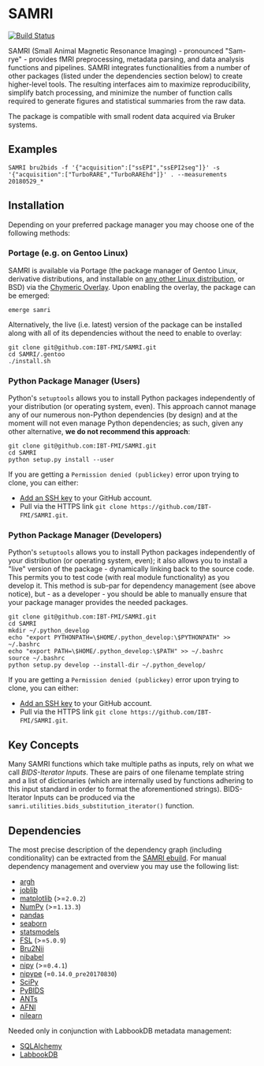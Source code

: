 # SAMRI
[![Build Status](https://travis-ci.org/IBT-FMI/SAMRI.svg?branch=master)](https://travis-ci.org/IBT-FMI/SAMRI)

SAMRI (Small Animal Magnetic Resonance Imaging) - pronounced "Sam-rye" - provides fMRI preprocessing, metadata parsing, and data analysis functions and pipelines.
SAMRI integrates functionalities from a number of other packages (listed under the dependencies section below) to create higher-level tools.
The resulting interfaces aim to maximize reproducibility, simplify batch processing, and minimize the number of function calls required to generate figures and statistical summaries from the raw data.

The package is compatible with small rodent data acquired via Bruker systems.

## Examples

```
SAMRI bru2bids -f '{"acquisition":["ssEPI","ssEPI2seg"]}' -s '{"acquisition":["TurboRARE","TurboRAREhd"]}' . --measurements 20180529_*
```

## Installation

Depending on your preferred package manager you may choose one of the following methods:

### Portage (e.g. on Gentoo Linux)
SAMRI is available via Portage (the package manager of Gentoo Linux, derivative distributions, and installable on [any other Linux distribution](https://wiki.gentoo.org/wiki/Project:Prefix), or BSD) via the [Chymeric Overlay](https://github.com/TheChymera/overlay).
Upon enabling the overlay, the package can be emerged:

````
emerge samri
````

Alternatively, the live (i.e. latest) version of the package can be installed along with all of its dependencies without the need to enable to overlay:

```
git clone git@github.com:IBT-FMI/SAMRI.git
cd SAMRI/.gentoo
./install.sh
```

### Python Package Manager (Users)
Python's `setuptools` allows you to install Python packages independently of your distribution (or operating system, even).
This approach cannot manage any of our numerous non-Python dependencies (by design) and at the moment will not even manage Python dependencies;
as such, given any other alternative, **we do not recommend this approach**:

````
git clone git@github.com:IBT-FMI/SAMRI.git
cd SAMRI
python setup.py install --user
````

If you are getting a `Permission denied (publickey)` error upon trying to clone, you can either:

* [Add an SSH key](https://help.github.com/articles/adding-a-new-ssh-key-to-your-github-account/) to your GitHub account.
* Pull via the HTTPS link `git clone https://github.com/IBT-FMI/SAMRI.git`.

### Python Package Manager (Developers)
Python's `setuptools` allows you to install Python packages independently of your distribution (or operating system, even);
it also allows you to install a "live" version of the package - dynamically linking back to the source code.
This permits you to test code (with real module functionality) as you develop it.
This method is sub-par for dependency management (see above notice), but - as a developer - you should be able to manually ensure that your package manager provides the needed packages.

````
git clone git@github.com:IBT-FMI/SAMRI.git
cd SAMRI
mkdir ~/.python_develop
echo "export PYTHONPATH=\$HOME/.python_develop:\$PYTHONPATH" >> ~/.bashrc
echo "export PATH=\$HOME/.python_develop:\$PATH" >> ~/.bashrc
source ~/.bashrc
python setup.py develop --install-dir ~/.python_develop/
````

If you are getting a `Permission denied (publickey)` error upon trying to clone, you can either:

* [Add an SSH key](https://help.github.com/articles/adding-a-new-ssh-key-to-your-github-account/) to your GitHub account.
* Pull via the HTTPS link `git clone https://github.com/IBT-FMI/SAMRI.git`.

## Key Concepts

Many SAMRI functions which take multiple paths as inputs, rely on what we call *BIDS-Iterator Inputs*.
These are pairs of one filename template string and a list of dictionaries (which are internally used by functions adhering to this input standard in order to format the aforementioned strings).
BIDS-Iterator Inputs can be produced via the `samri.utilities.bids_substitution_iterator()` function.

## Dependencies

The most precise description of the dependency graph (including conditionality) can be extracted from the [SAMRI ebuild](.gentoo/sci-biology/samri/samri-99999.ebuild).
For manual dependency management and overview you may use the following list:

* [argh](https://github.com/neithere/argh)
* [joblib](https://github.com/joblib/joblib)
* [matplotlib](https://matplotlib.org/) (>=`2.0.2`)
* [NumPy](https://www.numpy.org) (>=`1.13.3`)
* [pandas](https://pandas.pydata.org/)
* [seaborn](https://seaborn.pydata.org/)
* [statsmodels](https://github.com/statsmodels/statsmodels/)
* [FSL](http://fsl.fmrib.ox.ac.uk/fsl/fslwiki/) (>=`5.0.9`)
* [Bru2Nii](https://github.com/neurolabusc/Bru2Nii)
* [nibabel](https://github.com/nipy/nibabel)
* [nipy](https://github.com/nipy/nipy) (>=`0.4.1`)
* [nipype](https://github.com/nipy/nipype) (=`0.14.0_pre20170830`)
* [SciPy](https://www.scipy.org)
* [PyBIDS](https://github.com/INCF/pybids)
* [ANTs](https://github.com/ANTsX/ANTs/)
* [AFNI](https://afni.nimh.nih.gov/)
* [nilearn](https://nilearn.github.io/)

Needed only in conjunction with LabbookDB metadata management:
* [SQLAlchemy](http://www.sqlalchemy.org/library.html)
* [LabbookDB](https://github.com/TheChymera/LabbookDB)

